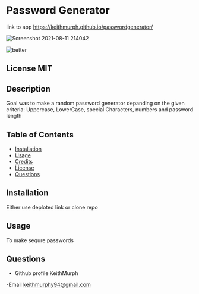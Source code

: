 
#  Password Generator

link to app
https://keithmurph.github.io/passwordgenerator/


![Screenshot 2021-08-11 214042](https://user-images.githubusercontent.com/85463607/129139191-aa26e0ab-5d73-4e12-a590-86542c41a297.png)

![better ](https://user-images.githubusercontent.com/85463607/129139287-a644bb2b-e2ef-44d8-8014-9bf5f0966d1d.png)




 ## License  MIT


 ## Description
 Goal was to make a random password generator depanding on the given criteria: Uppercase, LowerCase, special Characters, numbers and password length

 ## Table of Contents
 - [Installation](#howToInstall)
 - [Usage](#usage)
 - [Credits](#credits)
 - [License](#license)
 - [Questions](#questions)

 ## Installation
 Either use deploted link or clone repo

 ## Usage
 To make sequre passwords
    
   



 ## Questions

 - Github profile
  KeithMurph

  -Email
  keithmurphy94@gmail.com








